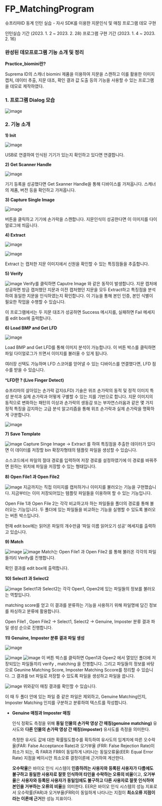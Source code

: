 # FP_MatchingProgram
슈프리마ID 동계 인턴 실습 - 자사 SDK를 이용한 지문인식 및 매칭 프로그램 데모 구현

인턴실습 기간 (2023. 1. 2 ~ 2023. 2. 28)
프로그램 구현 기간 (2023. 1. 4 ~ 2023. 2. 16) 

### 완성된 데모프로그램 기능 소개 및 정리

**Practice_biomini란?**

Suprema ID의 스캐너 biomini 제품을 이용하여 지문을 스캔하고 이를 활용한 이미지 캡처, 데이터 추출, 지문 대조, 확인 결과 값 도출 등의 기능을 사용할 수 있는 프로그램을 데모로 제작하였다. 

### 1. 프로그램 Dialog 모습

![image](https://user-images.githubusercontent.com/82880442/219286159-6c3e22eb-fa58-4626-97b0-7143ce65de20.png)

 

### 2. 기능 소개

**1) Init**  

![image](https://user-images.githubusercontent.com/82880442/219286230-da0fd01c-7a23-4955-a903-750483b8f0f0.png)

USB로 연결하여 인식된 기기가 있는지 확인하고 있다면 연결합니다. 

**2) Get Scanner Handle**

![image](https://user-images.githubusercontent.com/82880442/219286266-8f190e23-d560-4f1f-8b73-eb150e075946.png)

기기 등록을 성공했다면 Get Sxanner Handle을  통해 디바이스를 가져옵니다.  스캐너의 제품, 버전 등을 확인하고 가져옵니다. 

**3) Capture Single Image** 

![image](https://user-images.githubusercontent.com/82880442/219286309-7bdbc85b-3646-45e5-ac60-6d3ff1c62b0e.png)

버튼을 클릭하고 기기에 손가락을 스캔합니다. 지문인식이 성공한다면 이 이미지를 다이얼로그에 띄웁니다. 

**4) Extract**

![image](https://user-images.githubusercontent.com/82880442/219286338-c9f6c7fe-3b4e-46ca-bdae-c7a5768e8d26.png)

![image](https://user-images.githubusercontent.com/82880442/219286370-ddaf3459-f686-4b5b-9a97-3a6ff3c7a2ec.png)

Extract 는 캡처한 지문 이미지에서 신원을 확인할 수 있는 특징점들을 추출합니다. 

**5) Verify**

![image](https://user-images.githubusercontent.com/82880442/219286408-6a72e54e-0b52-404d-bbc3-4bc77b7e7416.png)
Verify를 클릭하면 Caputre Image 와 같은 동작이 발생합니다.  지문 캡처에 성공하면 방금 캡처했던 지문과 이전 캡처했던 지문을 모두 Extract하고 특징점을 분석하여 동일한 지문을 인식하였는지 확인합니다. 이 기능을 통해 본인 인증, 본인 식별이 필요한 작업을 수행할 수 있습니다. 

이 프로그램에서는 두 지문 대조가 성공하면 Success 메시지를, 실패하면 Fail 메세지를 edit box에 출력합니다. 

**6) Load BMP and Get LFD** 

![image](https://user-images.githubusercontent.com/82880442/219286450-1da63132-5109-4423-bcf8-fdc5ca507a38.png)


Load BMP and Get LFD를 통해 이미지 분석이 가능합니다. 이 버튼 박스를 클릭하면 파일 다이얼로그가 뜨면서 이미지를 불러올 수 있게 됩니다. 

여러장 선택도 가능하며 LFD 스코어를 얻어낼 수 있는 디바이스를 연결했다면, LFD 점수를 받을 수 있습니다.

***LFD란 ? (Live Finger Detect)**

슈프리마의 살아있는 손가락 감지(LFD) 기술은 위조 손가락의 동적 및 정적 이미지 특성 분석과 실제 손가락과 어떻게 구별할 수 있는 지를 기반으로 합니다. 지문 이미지의 동적으로 변화하는 패턴의 이상과 손가락의 생동감 또는 부자연스러움과 같은 몇 가지 정적 특징을 감지하는 고급 분석 알고리즘을 통해 위조 손가락과 실제 손가락을 명확하게 구분합니다.

![image](https://user-images.githubusercontent.com/82880442/219286511-f2ad587b-fa25-4989-b2de-038074e490a2.png)

**7) Save Template**

![image](https://user-images.githubusercontent.com/82880442/219286545-b2ca4c4b-a724-4bf3-91ad-a2450083d076.png)
Capture Singe Image → Extract 를 하여 특징점을 추출한 데이터가 있다면 이 데이터를 저장할 bin 확장자형태의 템플릿 파일을 생성할 수 있습니다. 

소스코드에서 파일의 절대 경로를 입력하여 저장 경로를 설정하였기에 이 경로를 바꿔주면 원하는 위치에 파일을 저장할 수 있는 형태입니다. 

**8) Open File1 과 Open File2**

![image](https://user-images.githubusercontent.com/82880442/219286575-8a8155a0-f21c-42f8-93e4-453a6d39cf86.png)
지금까지는 직접 이미지를 캡처하거나 이미지를 불러오는 기능을 구현했습니다. 지금부터는 이미 저장되어있는 템플릿 파일들을 이용하여 할 수 있는 기능입니다. 

Open File 1과 Open File 2는 각각 비교하고자 하는 파일들을 폴더의 경로를 통해 불러오는 기능입니다. 두 폴더에 있는 파일들을 비교하는 기능을 실행할 수 있도록 불러오는 버튼 박스입니다.  

현재 edit box에는 읽어온 파일의 개수만큼 ‘파일 이름 읽어오기 성공‘ 메세지를 출력하고 있습니다.

**9) Match** 

![image](https://user-images.githubusercontent.com/82880442/219286629-0ea3e1a2-457e-4fba-87d3-56cc3faebedb.png)
![image](https://user-images.githubusercontent.com/82880442/219286652-f62b2551-2062-4c72-8560-efdef45b065f.png)
Match는 Open File1 과 Open File2 를 통해 불러온 각각의 파일들끼리 Verify를 진행합니다.

확인 결과를 edit box에 출력합니다. 

**10) Select1 과 Select2**

![image](https://user-images.githubusercontent.com/82880442/219286674-09ef79b4-7998-4823-9855-ebac4762bc56.png)
Select1과 Select2는 각각 Open1, Open2에 있는 파일들의 정보를 불러오는 역할입니다. 

matching score를 얻고 이 결과를 분류하는 기능을 사용하기 위해 파일명에 담긴 정보를 파싱하고 분류에 활용합니다. 

Open File1 , Open File2 → Select1, Select2 → Genuine, Imposter 분류 결과 파일 생성 순으로 진행합니다.

**11) Genuine, Imposter 분류 결과 파일 생성**

![image](https://user-images.githubusercontent.com/82880442/219286702-6af15ba8-6205-495f-84bc-e0e207de4678.png)

![image](https://user-images.githubusercontent.com/82880442/219286737-ebe3eb0c-c15e-451f-a6eb-a3cf1da1d49d.png)
![image](https://user-images.githubusercontent.com/82880442/219286792-9c030749-5808-4887-ba99-d793687ff46e.png)
이 버튼 박스를 클릭하면 Open1과 Open2 에서 열었던 폴더에 저장되있는 파일들끼리 verify , matching 을 진행합니다. 그리고 파일들의 정보를 바탕으로 Geunine Matching Score, Imposter Matching Sccore를 정리할 수 있습니다. 그 결과를 txt 파일로 저장할 수 있도록 파일을 생성하고 파일을 씁니다. 

![image](https://user-images.githubusercontent.com/82880442/219286822-d8262eb1-367e-4b35-ab39-82f5abd0b04f.png)
위와같이 매칭 결과를 확인할 수 있습니다. 

이 때 두 폴더 안에 있는 파일 중 같은 파일은 제외하고, Genuine Matching인지, Imposter Matching 인지를 구분하고 분류하여 텍스트를 작성합니다. 

- **Genuine 매칭과 Imposter 매칭**
    
    인식 정확도 측정을 위해 **동일 인물의 손가락 영상 간 매칭(genuine matching)** 유사도와 **다른 인물의 손가락 영상 간 매칭(imposter)** 유사도를  측정을 의미한다. 
    
    측정한 유사도 값에 대한 확률밀도함수를 획득하여 유사도의 임계치에 따른 오수락율(FAR: False Acceptance Rate)과 오거부율 (FRR: False Rejection Rate)이 최소가 되는, 즉 FAR과 FRR이 동일하게 나타나는 동일오류율(EER: Equal Error Rate) 지점을 베이시안 최소오류 결정이론에 근거하여 계산한다. 
    
    **오수락율**은 바이오 인식 시스템이 **인증하려는 사용자와 등록된 사용자가 다름에도 불구하고 동일한 사용자로 잘못 인식하여 타인을 수락하는 오류의 비율**이고, **오거부율**은 **사용자와 등록된 사용자가 동일임에도 불구하고 다른 사용자로 잘못 인식하여 본인을 거부하는 오류의 비율**을 의미한다. EER은 바이오 인식 시스템의 성능 지표로서 오수락률(FAR)과 오거부율(FRR)이 동일하게 나타나는 지점이 **최소오류 지점이라는 이론에 근거**한 성능 지표이다.
